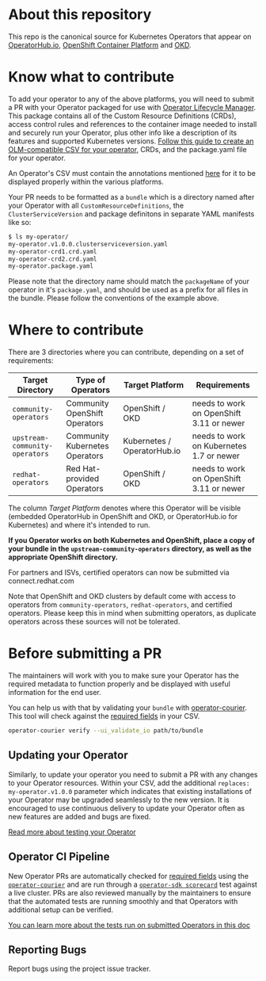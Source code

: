 # About this repository

This repo is the canonical source for Kubernetes Operators that appear on [OperatorHub.io](https://operatorhub.io), [OpenShift Container Platform](https://openshift.com) and [OKD](https://okd.io).

# Know what to contribute

To add your operator to any of the above platforms, you will need to submit a PR with your Operator packaged for use with [Operator Lifecycle Manager](https://github.com/operator-framework/operator-lifecycle-manager/). This package contains all of the Custom Resource Definitions (CRDs), access control rules and references to the container image needed to install and securely run your Operator, plus other info like a description of its features and supported Kubernetes versions. [Follow this guide to create an OLM-compatible CSV for your operator](https://github.com/operator-framework/operator-lifecycle-manager/blob/master/Documentation/design/building-your-csv.md), CRDs, and the package.yaml file for your operator.

An Operator's CSV must contain the annotations mentioned [here][required-fields] for it to be displayed properly within the various platforms.

Your PR needs to be formatted as a `bundle` which is a directory named after your Operator with all `CustomResourceDefinitions`, the `ClusterServiceVersion` and package definitons in separate YAML manifests like so:

```bash
$ ls my-operator/
my-operator.v1.0.0.clusterserviceversion.yaml
my-operator-crd1.crd.yaml
my-operator-crd2.crd.yaml
my-operator.package.yaml
```
Please note that the directory name should match the `packageName` of your operator in it's `package.yaml`, and should be used as a prefix for all files in the bundle. Please follow the conventions of the example above.

# Where to contribute

There are 3 directories where you can contribute, depending on a set of requirements:

| Target Directory               | Type of Operators              | Target Platform             | Requirements                                                  |
|--------------------------------|--------------------------------|-----------------------------|---------------------------------------------------------------|
| `community-operators`          | Community OpenShift Operators  | OpenShift / OKD             | needs to work on OpenShift 3.11 or newer                      |
| `upstream-community-operators` | Community Kubernetes Operators | Kubernetes / OperatorHub.io | needs to work on Kubernetes 1.7 or newer                      |
| `redhat-operators`             | Red Hat-provided Operators     | OpenShift / OKD             | needs to work on OpenShift 3.11 or newer                      |

The column _Target Platform_ denotes where this Operator will be visible (embedded OperatorHub in OpenShift and OKD, or OperatorHub.io for Kubernetes) and where it's intended to run.

**If you Operator works on both Kubernetes and OpenShift, place a copy of your bundle in the `upstream-community-operators` directory, as well as the appropriate OpenShift directory.**

For partners and ISVs, certified operators can now be submitted via connect.redhat.com

Note that OpenShift and OKD clusters by default come with access to operators from `community-operators`, `redhat-operators`, and certified operators. Please keep this in mind when submitting operators, as duplicate operators across these sources will not be tolerated. 

# Before submitting a PR

The maintainers will work with you to make sure your Operator has the required metadata to function properly and be displayed with useful information for the end user.

You can help us with that by validating your `bundle` with [operator-courier](https://github.com/operator-framework/operator-courier). This tool will check against the [required fields][required-fields] in your CSV.

```sh
operator-courier verify --ui_validate_io path/to/bundle
```

## Updating your Operator

Similarly, to update your operator you need to submit a PR with any changes to your Operator resources. Within your CSV, add the additional `replaces: my-operator.v1.0.0` parameter which indicates that existing installations of your Operator may be upgraded seamlessly to the new version. It is encouraged to use continuous delivery to update your Operator often as new features are added and bugs are fixed.

[Read more about testing your Operator](docs/testing-operators.md)

## Operator CI Pipeline

New Operator PRs are automatically checked for [required fields][required-fields] using the [`operator-courier`][operator-courier] and are run through a [`operator-sdk scorecard`][sdk-scorecard] test against a live cluster. PRs are also reviewed manually by the maintainers to ensure that the automated tests are running smoothly and that Operators with additional setup can be verified.

[You can learn more about the tests run on submitted Operators in this doc](doc/testing-operators.md)

## Reporting Bugs

Report bugs using the project issue tracker.

[required-fields]: https://github.com/operator-framework/community-operators/blob/master/docs/required-fields.md
[operator-courier]: https://github.com/operator-framework/operator-courier
[sdk-scorecard]:https://github.com/operator-framework/operator-sdk/blob/master/doc/test-framework/scorecard.md
